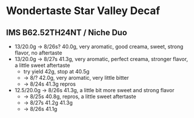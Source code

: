 # Wondertaste Star Valley Decaf

## IMS B62.52TH24NT / Niche Duo

- 13/20.0g -> 8/26s? 40.0g, very aromatic, good creama, sweet, strong flavor, no aftertaste
- 13/20.0g -> 8/27s 41.3g, very aromatic, perfect creama, stronger flavor, a little sweet aftertaste
  - try yield 42g, stop at 40.5g
  - -> 8/? 42.0g, very aromatic, very little bitter
  - -> 8/24s 41.3g repros
- 12.5/20.0g -> 8/26s 41.3g, a little bit more sweet and strong flavor
  - -> 8/25s 40.8g, repros, a little sweet aftertaste
  - -> 8/27s 41.2g 41.3g
  - -> 8/26s 41.1g